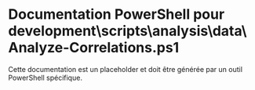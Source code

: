 # Documentation PowerShell pour development\scripts\analysis\data\Analyze-Correlations.ps1

Cette documentation est un placeholder et doit être générée par un outil PowerShell spécifique.

